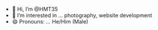 - 👋 Hi, I’m @HMT35
- 👀 I’m interested in ... photography, website development
- 😄 Pronouns: ... He/Him (Male)

<!---
HMT35/HMT35 is a ✨ special ✨ repository because its `README.md` (this file) appears on your GitHub profile.
You can click the Preview link to take a look at your changes.
--->
